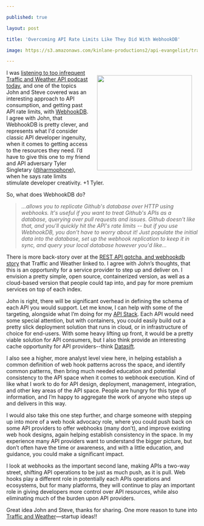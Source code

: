 ---
published: true
layout: post
title: 'Overcoming API Rate Limits Like They Did With WebhookDB'
image: https://s3.amazonaws.com/kinlane-productions2/api-evangelist/traffic-and-weather/Traffic-and-Weather.png
---

<p><a href="http://trafficandweather.io/"><img style="padding: 15px;" src="https://s3.amazonaws.com/kinlane-productions2/api-evangelist/traffic-and-weather/Traffic-and-Weather.png" alt="" width="250" align="right" /></a>
<p>I was <a href="http://trafficandweather.io/posts/2015/3/19/episode-28-everybody-likes-to-listen-to-people-searching-for-things-on-twitter">listening to too infrequent Traffic and Weather API podcast today</a>, and one of the topics John and Steve covered was an interesting approach to API consumption, and getting past API rate limits, with <a href="https://github.com/singingwolfboy/webhookdb">WebhookDB</a>. I agree with John, that WebhookDB is pretty clever, and represents what I'd consider classic API developer ingenuity, when it comes to getting access to the resources they need. I&rsquo;d have to give this one to my friend and API adversary Tyler Singletary (<a href="https://twitter.com/harmophone">@harmophone</a>), when he says rate limits stimulate developer creativity. +1 Tyler.
<p>So, what does WebhookDB do?
<blockquote><em>...allows you to replicate Github's database over HTTP using webhooks. It's useful if you want to treat Github's APIs as a database, querying over pull requests and issues. Github doesn't like that, and you'll quickly hit the API's rate limits -- but if you use WebhookDB, you don't have to worry about it! Just populate the initial data into the database, set up the webhook replication to keep it in sync, and query your local database however you'd like...</em></blockquote>
<p>There is more back-story over at the <a href="http://nedbatchelder.com/blog/201412/rest_api_gotcha_and_webhookdb.html">REST API gotcha, and webhookdb story</a> that Traffic and Weather linked to. I agree with John&rsquo;s thoughts, that this is an opportunity for a service provider to step up and deliver on. I envision a pretty simple, open source, containerized version, as well as a cloud-based version that people could tap into, and pay for more premium services on top of each index.
<p>John is right, there will be significant overhead in defining the schema of each API you would support. Let me know, I can help with some of the targeting, alongside what I&rsquo;m doing for my <a href="http://theapistack.com">API Stack</a>. Each API would need some special attention, but with containers, you could easily build out a pretty slick deployment solution that runs in cloud, or in infrastructure of choice for end-users. With some heavy lifting up front, it would be a pretty viable solution for API consumers, but I also think provide an interesting cache opportunity for API providers--think <a href="http://datasift.com/">Datasift</a>.
<p>I also see a higher, more analyst level view here, in helping establish a common definition of web hook patterns across the space, and identify common patterns, then bring much needed education and potential consistency to the API space when it comes to webhook execution. Kind of like what I work to do for API design, deployment, management, integration, and other key areas of the API space. People are hungry for this type of information, and I&rsquo;m happy to aggregate the work of anyone who steps up and delivers in this way.
<p>I would also take this one step further, and charge someone with stepping up into more of a web hook advocacy role, where you could push back on some API providers to offer webhooks (many don&rsquo;t), and improve existing web hook designs, again helping establish consistency in the space. In my experience many API providers want to understand the bigger picture, but don&rsquo;t often have the time or awareness, and with a little education, and guidance, you could make a significant impact.
<p>I look at webhooks as the important second lane, making APIs a two-way street, shifting API operations to be just as much push, as it is pull. Web hooks play a different role in potentially each APIs operations and ecosystems, but for many platforms, they will continue to play an important role in giving developers more control over API resources, while also eliminating much of the burden upon API providers.
<p>Great idea John and Steve, thanks for sharing. One more reason to tune into <a href="http://trafficandweather.io/">Traffic and Weather</a>&mdash;startup ideas!!


